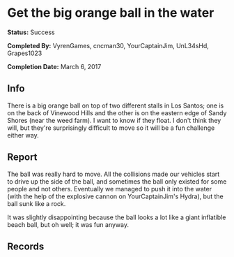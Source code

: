 # Get the big orange ball in the water

**Status:** <span class="status success">Success</span>

**Completed By:** <span>VyrenGames</span>, <span>cncman30</span>, <span>YourCaptainJim</span>, <span>UnL34sHd</span>, <span>Grapes1023</span>

**Completion Date:** March 6, 2017

## Info
There is a big orange ball on top of two different stalls in Los Santos; one is on the back of Vinewood Hills and the other is on the eastern edge of Sandy Shores (near the weed farm). I want to know if they float. I don't think they will, but they're surprisingly difficult to move so it will be a fun challenge either way. 

## Report

The ball was really hard to move. All the collisions made our vehicles start to drive up the side of the ball, and sometimes the ball only existed for some people and not others. Eventually we managed to push it into the water (with the help of the explosive cannon on YourCaptainJim's Hydra), but the ball sunk like a rock. 

It was slightly disappointing because the ball looks a lot like a giant inflatible beach ball, but oh well; it was fun anyway. 

## Records